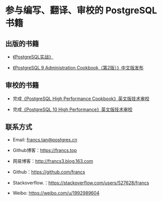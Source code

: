 ﻿参与编写、翻译、审校的 PostgreSQL 书籍
====================

## 出版的书籍

* [《PostgreSQL实战》][1]

* [《PostgreSQL 9 Administration Cookbook（第2版）》中文版发布][2]

## 审校的书籍

* 完成[《PostgreSQL High Performance Cookbook》英文版技术审校][3]

* 完成[《PostgreSQL 10 High Performance》英文版技术审校][4]

[1]:https://github.com/francs/PostgreSQL/blob/master/%E3%80%8APostgreSQL%E5%AE%9E%E6%88%98%E3%80%8B.md
[2]:https://github.com/francs/PostgreSQL/blob/master/%E3%80%8APostgreSQL%209%20Administration%20Cookbook%EF%BC%88%E7%AC%AC2%E7%89%88%EF%BC%89%E3%80%8B.md
[3]:https://github.com/francs/PostgreSQL/blob/master/%E3%80%8APostgreSQL%20High%20Performance%20Cookbook%E3%80%8B.md
[4]:https://github.com/francs/PostgreSQL/blob/master/%E3%80%8APostgreSQL%2010%20High%20Performance%E3%80%8B.md
[5]:https://github.com/francs/PostgreSQL/blob/master/postgres%E5%9F%BA%E7%A1%80/RHEL5%20%E5%AE%89%E8%A3%85%20PostgreSQL%209.0%20.md

## 联系方式

- Email: francs.tan@postgres.cn

- Github博客：https://francs.top

- 网易博客：http://francs3.blog.163.com  

- Github：https://github.com/francs

- Stackoverflow.：https://stackoverflow.com/users/527628/francs

- Weibo: https://weibo.com/u/1992989604
